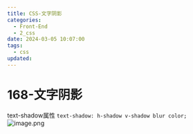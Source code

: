 ```yaml
---
title: CSS-文字阴影
categories:
  - Front-End
  - 2_css
date: 2024-03-05 10:07:00
tags:
  - css
updated:
---
```

# 168-文字阴影
text-shadow属性
`text-shadow: h-shadow v-shadow blur color;`
![image.png](https://illyber-images.oss-cn-chengdu.aliyuncs.com/202403051011475.png)
